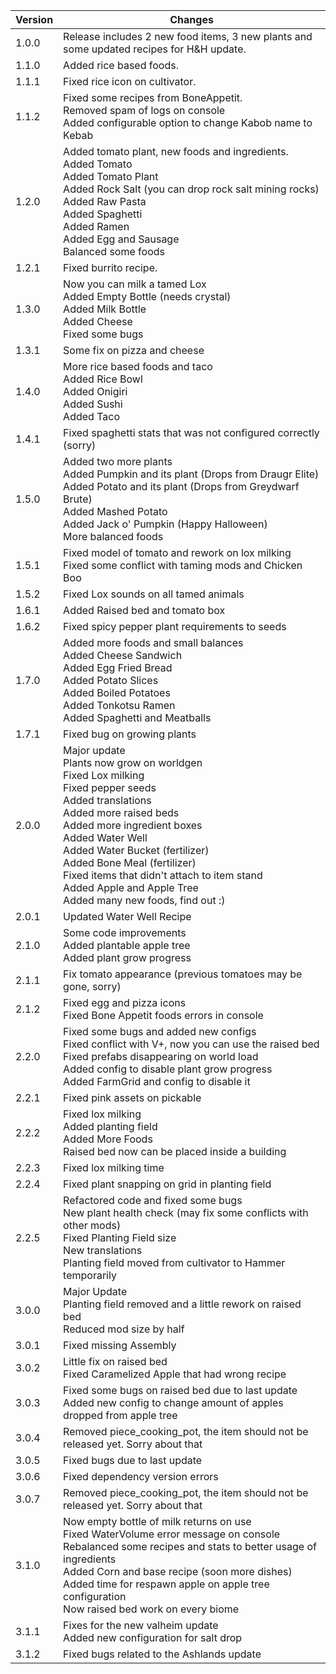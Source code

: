 | Version | Changes                                                                                                                                                                                                                                                                                                                                                                         |
|---------|---------------------------------------------------------------------------------------------------------------------------------------------------------------------------------------------------------------------------------------------------------------------------------------------------------------------------------------------------------------------------------|
| 1.0.0   | Release includes 2 new food items, 3 new plants and some updated recipes for H&H update.                                                                                                                                                                                                                                                                                        |
| 1.1.0   | Added rice based foods.                                                                                                                                                                                                                                                                                                                                                         |
| 1.1.1   | Fixed rice icon on cultivator.                                                                                                                                                                                                                                                                                                                                                  |
| 1.1.2   | Fixed some recipes from BoneAppetit.<br>Removed spam of logs on console<br>Added configurable option to change Kabob name to Kebab                                                                                                                                                                                                                                              |
| 1.2.0   | Added tomato plant, new foods and ingredients.<br>Added Tomato<br>Added Tomato Plant<br>Added Rock Salt (you can drop rock salt mining rocks)<br>Added Raw Pasta<br>Added Spaghetti<br>Added Ramen<br>Added Egg and Sausage<br>Balanced some foods                                                                                                                              |
| 1.2.1   | Fixed burrito recipe.                                                                                                                                                                                                                                                                                                                                                           |
| 1.3.0   | Now you can milk a tamed Lox<br>Added Empty Bottle (needs crystal)<br>Added Milk Bottle<br>Added Cheese<br>Fixed some bugs                                                                                                                                                                                                                                                      |
| 1.3.1   | Some fix on pizza and cheese                                                                                                                                                                                                                                                                                                                                                    |
| 1.4.0   | More rice based foods and taco<br>Added Rice Bowl<br>Added Onigiri<br>Added Sushi<br>Added Taco                                                                                                                                                                                                                                                                                 |
| 1.4.1   | Fixed spaghetti stats that was not configured correctly (sorry)                                                                                                                                                                                                                                                                                                                 |
| 1.5.0   | Added two more plants<br>Added Pumpkin and its plant (Drops from Draugr Elite)<br>Added Potato and its plant (Drops from Greydwarf Brute)<br>Added Mashed Potato<br>Added Jack o' Pumpkin (Happy Halloween)<br>More balanced foods                                                                                                                                              |
| 1.5.1   | Fixed model of tomato and rework on lox milking<br>Fixed some conflict with taming mods and Chicken Boo                                                                                                                                                                                                                                                                         |
| 1.5.2   | Fixed Lox sounds on all tamed animals                                                                                                                                                                                                                                                                                                                                           |
| 1.6.1   | Added Raised bed and tomato box                                                                                                                                                                                                                                                                                                                                                 |
| 1.6.2   | Fixed spicy pepper plant requirements to seeds                                                                                                                                                                                                                                                                                                                                  |
| 1.7.0   | Added more foods and small balances<br>Added Cheese Sandwich<br>Added Egg Fried Bread<br>Added Potato Slices<br>Added Boiled Potatoes<br>Added Tonkotsu Ramen<br>Added Spaghetti and Meatballs                                                                                                                                                                                  |
| 1.7.1   | Fixed bug on growing plants                                                                                                                                                                                                                                                                                                                                                     |
| 2.0.0   | Major update<br>Plants now grow on worldgen<br>Fixed Lox milking<br>Fixed pepper seeds<br>Added translations<br>Added more raised beds<br>Added more ingredient boxes<br>Added Water Well<br>Added Water Bucket (fertilizer)<br>Added Bone Meal (fertilizer)<br>Fixed items that didn't attach to item stand<br>Added Apple and Apple Tree<br>Added many new foods, find out :) |
| 2.0.1   | Updated Water Well Recipe                                                                                                                                                                                                                                                                                                                                                       |
| 2.1.0   | Some code improvements<br>Added plantable apple tree<br>Added plant grow progress                                                                                                                                                                                                                                                                                               |
| 2.1.1   | Fix tomato appearance (previous tomatoes may be gone, sorry)                                                                                                                                                                                                                                                                                                                    |
| 2.1.2   | Fixed egg and pizza icons<br>Fixed Bone Appetit foods errors in console                                                                                                                                                                                                                                                                                                         |
| 2.2.0   | Fixed some bugs and added new configs<br>Fixed conflict with V+, now you can use the raised bed<br>Fixed prefabs disappearing on world load<br>Added config to disable plant grow progress<br>Added FarmGrid and config to disable it                                                                                                                                           |
| 2.2.1   | Fixed pink assets on pickable                                                                                                                                                                                                                                                                                                                                                   |
| 2.2.2   | Fixed lox milking<br>Added planting field<br>Added More Foods<br>Raised bed now can be placed inside a building                                                                                                                                                                                                                                                                 |
| 2.2.3   | Fixed lox milking time                                                                                                                                                                                                                                                                                                                                                          |
| 2.2.4   | Fixed plant snapping on grid in planting field                                                                                                                                                                                                                                                                                                                                  |
| 2.2.5   | Refactored code and fixed some bugs<br>New plant health check (may fix some conflicts with other mods)<br>Fixed Planting Field size<br>New translations<br>Planting field moved from cultivator to Hammer temporarily                                                                                                                                                           |
| 3.0.0   | Major Update<br>Planting field removed and a little rework on raised bed<br>Reduced mod size by half                                                                                                                                                                                                                                                                            |
| 3.0.1   | Fixed missing Assembly                                                                                                                                                                                                                                                                                                                                                          |
| 3.0.2   | Little fix on raised bed<br>Fixed Caramelized Apple that had wrong recipe                                                                                                                                                                                                                                                                                                       |
| 3.0.3   | Fixed some bugs on raised bed due to last update<br>Added new config to change amount of apples dropped from apple tree                                                                                                                                                                                                                                                         |
| 3.0.4   | Removed piece_cooking_pot, the item should not be released yet. Sorry about that                                                                                                                                                                                                                                                                                                |
| 3.0.5   | Fixed bugs due to last update                                                                                                                                                                                                                                                                                                                                                   |
| 3.0.6   | Fixed dependency version errors                                                                                                                                                                                                                                                                                                                                                 |
| 3.0.7   | Removed piece_cooking_pot, the item should not be released yet. Sorry about that                                                                                                                                                                                                                                                                                                |
| 3.1.0   | Now empty bottle of milk returns on use<br/>Fixed WaterVolume error message on console<br/>Rebalanced some recipes and stats to better usage of ingredients<br/>Added Corn and base recipe (soon more dishes)<br/>Added time for respawn apple on apple tree configuration<br/>Now raised bed work on every biome                                                               |
| 3.1.1   | Fixes for the new valheim update<br/>Added new configuration for salt drop                                                                                                                                                                                                                                                                                                      |
| 3.1.2   | Fixed bugs related to the Ashlands update                                                                                                                                                                                                                                                                                                                                      |